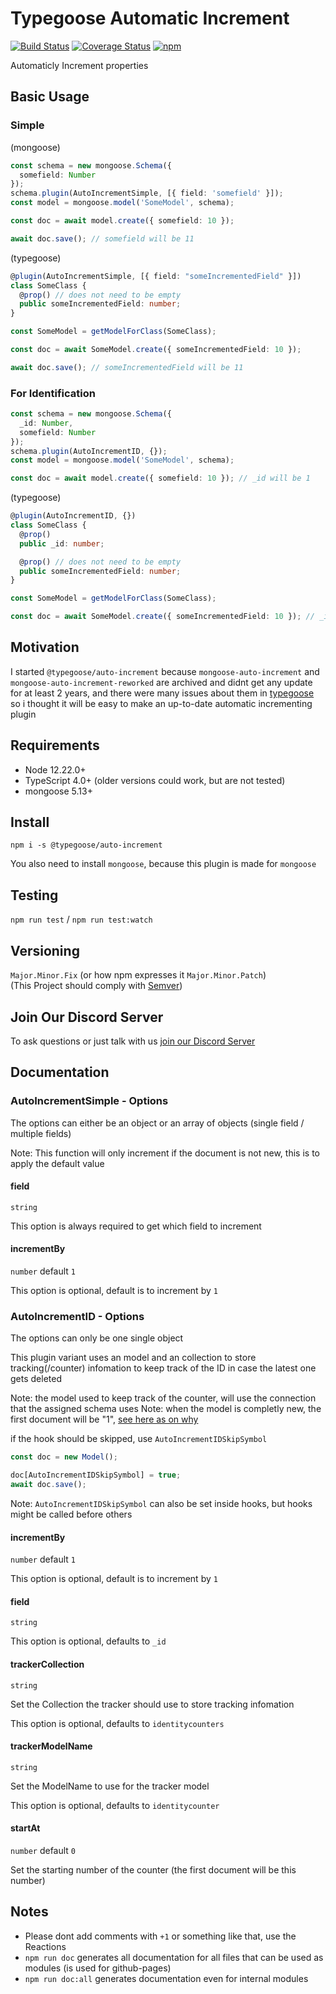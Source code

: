 # Typegoose Automatic Increment

[![Build Status](https://github.com/typegoose/auto-increment/actions/workflows/tests.yml/badge.svg)](https://github.com/typegoose/auto-increment/actions/workflows/tests.yml)
[![Coverage Status](https://coveralls.io/repos/github/typegoose/auto-increment/badge.svg?branch=master#feb282019)](https://coveralls.io/github/typegoose/auto-increment?branch=master)
[![npm](https://img.shields.io/npm/dt/@typegoose/auto-increment.svg)](https://www.npmjs.com/package/@typegoose/auto-increment)

Automaticly Increment properties

## Basic Usage

### Simple

(mongoose)

```ts
const schema = new mongoose.Schema({
  somefield: Number
});
schema.plugin(AutoIncrementSimple, [{ field: 'somefield' }]);
const model = mongoose.model('SomeModel', schema);

const doc = await model.create({ somefield: 10 });

await doc.save(); // somefield will be 11
```

(typegoose)

```ts
@plugin(AutoIncrementSimple, [{ field: "someIncrementedField" }])
class SomeClass {
  @prop() // does not need to be empty
  public someIncrementedField: number;
}

const SomeModel = getModelForClass(SomeClass);

const doc = await SomeModel.create({ someIncrementedField: 10 });

await doc.save(); // someIncrementedField will be 11
```

### For Identification

```ts
const schema = new mongoose.Schema({
  _id: Number,
  somefield: Number
});
schema.plugin(AutoIncrementID, {});
const model = mongoose.model('SomeModel', schema);

const doc = await model.create({ somefield: 10 }); // _id will be 1
```

(typegoose)

```ts
@plugin(AutoIncrementID, {})
class SomeClass {
  @prop()
  public _id: number;

  @prop() // does not need to be empty
  public someIncrementedField: number;
}

const SomeModel = getModelForClass(SomeClass);

const doc = await SomeModel.create({ someIncrementedField: 10 }); // _id will be 1
```

## Motivation

I started `@typegoose/auto-increment` because `mongoose-auto-increment` and `mongoose-auto-increment-reworked` are archived and didnt get any update for at least 2 years, and there were many issues about them in [typegoose](https://github.com/typegoose/typegoose) so i thought it will be easy to make an up-to-date automatic incrementing plugin

## Requirements

- Node 12.22.0+
- TypeScript 4.0+ (older versions could work, but are not tested)
- mongoose 5.13+

## Install

`npm i -s @typegoose/auto-increment`

You also need to install `mongoose`, because this plugin is made for `mongoose`

## Testing

`npm run test` / `npm run test:watch`

## Versioning

`Major.Minor.Fix` (or how npm expresses it `Major.Minor.Patch`)  
(This Project should comply with [Semver](https://semver.org))

## Join Our Discord Server

To ask questions or just talk with us [join our Discord Server](https://discord.gg/BpGjTTD)

## Documentation

### AutoIncrementSimple - Options

The options can either be an object or an array of objects (single field / multiple fields)

Note: This function will only increment if the document is not new, this is to apply the default value

#### field

`string`

This option is always required to get which field to increment

#### incrementBy

`number` default `1`

This option is optional, default is to increment by `1`

### AutoIncrementID - Options

The options can only be one single object

This plugin variant uses an model and an collection to store tracking(/counter) infomation to keep track of the ID in case the latest one gets deleted

Note: the model used to keep track of the counter, will use the connection that the assigned schema uses
Note: when the model is completly new, the first document will be "1", [see here as on why](https://github.com/Automattic/mongoose/issues/3617)

if the hook should be skipped, use `AutoIncrementIDSkipSymbol`

```ts
const doc = new Model();

doc[AutoIncrementIDSkipSymbol] = true;
await doc.save();
```

Note: `AutoIncrementIDSkipSymbol` can also be set inside hooks, but hooks might be called before others

#### incrementBy

`number` default `1`

This option is optional, default is to increment by `1`

#### field

`string`

This option is optional, defaults to `_id`

#### trackerCollection

`string`

Set the Collection the tracker should use to store tracking infomation

This option is optional, defaults to `identitycounters`

#### trackerModelName

`string`

Set the ModelName to use for the tracker model

This option is optional, defaults to `identitycounter`

#### startAt

`number` default `0`

Set the starting number of the counter
(the first document will be this number)

## Notes

* Please dont add comments with `+1` or something like that, use the Reactions
* `npm run doc` generates all documentation for all files that can be used as modules (is used for github-pages)
* `npm run doc:all` generates documentation even for internal modules
